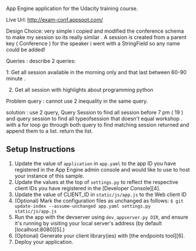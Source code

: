 App Engine application for the Udacity training course.

Live Url: http://exam-conf.appspot.com/

Design Choice:
very simple i copied and modified the conference schema to make my session so its really similar . A session 
is created from a parent key ( Conference )
for the speaker i went with a StringField so any name could be added!


Queries : describe 2 queries:

1:  Get all session available in the morning only and that last between 60-90 minute . 

2. Get all session with highlights about programming python

Problem query : cannot use 2 inequality in the same query.

solution : use 2 query, Query Session to find all session before 7 pm ( 19 ) and query session to find all typeofsession that doesn't equal workshop . with a for loop go through both query to find matching session returned and append them to a list. return the list.  


## Setup Instructions
1. Update the value of `application` in `app.yaml` to the app ID you
   have registered in the App Engine admin console and would like to use to host
   your instance of this sample.
2. Update the values at the top of `settings.py` to
   reflect the respective client IDs you have registered in the
   [Developer Console][4].
3. Update the value of CLIENT_ID in `static/js/app.js` to the Web client ID
4. (Optional) Mark the configuration files as unchanged as follows:
   `$ git update-index --assume-unchanged app.yaml settings.py static/js/app.js`
5. Run the app with the devserver using `dev_appserver.py DIR`, and ensure it's running by visiting your local server's address (by default [localhost:8080][5].)
6. (Optional) Generate your client library(ies) with [the endpoints tool][6].
7. Deploy your application.
